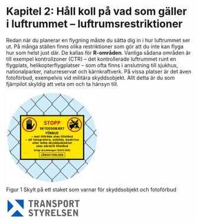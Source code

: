 # Kapitel 2: Håll koll på vad som gäller i luftrummet – luftrumsrestriktioner

Redan när du planerar en flygning måste du sätta dig in i hur luftrummet ser ut. På många ställen finns olika restriktioner som gör att du inte kan flyga hur som helst just där. De kallas för **R-områden**. Vanliga sådana områden är till exempel kontrollzoner (CTR) – det kontrollerade luftrummet runt en flygplats, helikopterflygplatser – som ofta finns i anslutning till sjukhus, nationalparker, naturreservat och kärnkraftverk. På vissa platser är det även fotoförbud, exempelvis vid militära skyddsobjekt. Allt detta är du som fjärrpilot skyldig att veta om och ta hänsyn till.

![Figur 1 Skylt på ett staket som varnar för skyddsobjekt och fotoförbud](./A1A3_SE-sv/Figur_001.png)  
Figur 1 Skylt på ett staket som varnar för skyddsobjekt och fotoförbud

![Transport Styrelsen](./images/Logga.png)
